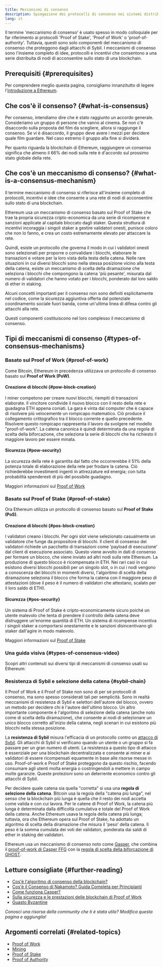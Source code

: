 ```yaml
---
title: Meccanismi di consenso
description: Spiegazione dei protocolli di consenso nei sistemi distribuiti e ruolo che svolgono in Ethereum.
lang: it
---
```


Il termine 'meccanismo di consenso' è usato spesso in modo colloquiale per far riferimento ai protocolli 'Proof of Stake', 'Proof of Work' o 'proof-of-authority'. Tuttavia, questi sono solo componenti del meccanismo di consenso che proteggono dagli attacchi di Sybil. I meccanismi di consenso sono l'insieme completo di idee, protocolli e incentivi che consentono a una serie distribuita di nodi di acconsentire sullo stato di una blockchain.

## Prerequisiti {#prerequisites}

Per comprendere meglio questa pagina, consigliamo innanzitutto di legere l'[introduzione a Ethereum](/developers/docs/intro-to-ethereum/).

## Che cos'è il consenso? {#what-is-consensus}

Per consenso, intendiamo dire che è stato raggiunto un accordo generale. Consideriamo un gruppo di persone che vanno al cinema. Se non c'è disaccordo sulla proposta del film da scegliere, allora si raggiunge il consenso. Se vi è disaccordo, il gruppo deve avere i mezzi per decidere quale film guardare. Nel caso estremo il gruppo alla fine si dividerà.

Per quanto riguarda la blockchain di Ethereum, raggiungere un consenso significa che almeno il 66% dei nodi sulla rete è d'accordo sul prossimo stato globale della rete.

## Che cos'è un meccanismo di consenso? {#what-is-a-consensus-mechanism}

Il termine meccanismo di consenso si riferisce all'insieme completo di protocolli, incentivi e idee che consente a una rete di nodi di acconsentire sullo stato di una blockchain.

Ethereum usa un meccanismo di consenso basato sul Proof of Stake che trae la propria sicurezza cripto-economica da una serie di ricompense e sanzioni applicate al capitale bloccato dagli staker. Questa struttura di incentivi incoraggia i singoli staker a gestire validatori onesti, punisce coloro che non lo fanno, e crea un costo estremamente elevato per attaccare la rete.

Quindi, esiste un protocollo che governa il modo in cui i validatori onesti sono selezionati per proporre o convalidare i blocchi, elaborare le transazioni e votare per la loro vista della testa della catena. Nelle rare situazioni in cui diversi blocchi sono nella stessa posizione vicino alla testa della catena, esiste un meccanismo di scelta della diramazione che seleziona i blocchi che compongono la catena 'più pesante', misurata dal numero di validatori che hanno votato per i blocchi, ponderato dal loro saldo di ether in staking.

Alcuni concetti importanti per il consenso non sono definiti esplicitamente nel codice, come la sicurezza aggiuntiva offerta dal potenziale coordinamento sociale fuori banda, come un'ultima linea di difesa contro gli attacchi alla rete.

Questi componenti costituiscono nel loro complesso il meccanismo di consenso.

## Tipi di meccanismi di consenso {#types-of-consensus-mechanisms}

### Basato sul Proof of Work {#proof-of-work}

Come Bitcoin, Ethereum in precedenza utilizzava un protocollo di consenso basato sul **Proof of Work (PoW)**.

#### Creazione di blocchi {#pow-block-creation}

I miner competono per creare nuovi blocchi, riempiti di transazioni elaborate. Il vincitore condivide il nuovo blocco con il resto della rete e guadagna ETH appena coniati. La gara è vinta dal computer che è capace di risolvere più velocemente un rompicapo matematico. Ciò produce il collegamento crittografico tra il blocco corrente e quello precedente. Risolvere questo rompicapo rappresenta il lavoro da svolgere nel modello "proof-of-work". La catena canonica è quindi determinata da una regola di scelta della biforcazione, che seleziona la serie di blocchi che ha richiesto il maggiore lavoro per essere minata.

#### Sicurezza {#pow-security}

La sicurezza della rete è garantita dal fatto che occorrerebbe il 51% della potenza totale di elaborazione della rete per frodare la catena. Ciò richiederebbe investimenti ingenti in attrezzature ed energia; con tutta probabilità spenderesti di più del possibile guadagno.

Maggiori informazioni sul [Proof of Work](/developers/docs/consensus-mechanisms/pow/)

### Basato sul Proof of Stake {#proof-of-stake}

Ora Ethereum utilizza un protocollo di consenso basato sul **Proof of Stake (PoS)**.

#### Creazione di blocchi {#pos-block-creation}

I validatori creano i blocchi. Per ogni slot viene selezionato casualmente un validatore che funge da propositore di blocchi. Il client di consenso dei validatori richiede un pacchetto di transazioni come 'payload di esecuzione' dal client di esecuzione associato. Questo viene avvolto in dati di consenso per formare un blocco, che viene inviato ad altri nodi sulla rete Ethereum. La produzione di questo blocco è ricompensata in ETH. Nei rari casi in cui esistono diversi blocchi possibili per un singolo slot, o in cui i nodi vengono a conoscenza dei blocchi in momenti diversi, l'algoritmo di scelta della diramazione seleziona il blocco che forma la catena con il maggiore peso di attestazioni (dove il peso è il numero di validatori che attestano, scalato per il loro saldo di ETH).

#### Sicurezza {#pos-security}

Un sistema di Proof of Stake è cripto-economicamente sicuro poiché un utente malevolo che tenta di prendere il controllo della catena deve distruggere un'enorme quantità di ETH. Un sistema di ricompense incentiva i singoli staker a comportarsi onestamente e le sanzioni disincentivano gli staker dall'agire in modo malevolo.

Maggiori informazioni sul [Proof of Stake](/developers/docs/consensus-mechanisms/pos/)

### Una guida visiva {#types-of-consensus-video}

Scopri altri contenuti sui diversi tipi di meccanismi di consenso usati su Ethereum:

<YouTube id="ojxfbN78WFQ" />

### Resistenza di Sybil e selezione della catena {#sybil-chain}

Il Proof of Work e il Proof of Stake non sono di per sé protocolli di consenso, ma sono spesso considerati tali per semplicità. Sono in realtà meccanismi di resistenza di Sybil e selettori dell'autore del blocco, ovvero un metodo per decidere chi è l'autore dell'ultimo blocco. Un altro importante componente è l'algoritmo di selezione della catena (anche noto come di scelta della diramazione), che consente ai nodi di selezionare un unico blocco corretto all'inizio della catena, negli scenari in cui esistono più blocchi nella stessa posizione.

La **resistenza di Sybil** misura l'efficacia di un protocollo contro un [attacco di Sybil](https://it.wikipedia.org/wiki/Attacco_di_Sybil). Gli attacchi di Sybil si verificano quando un utente o un gruppo si fa passare per un gran numero di utenti. La resistenza a questo tipo di attacco è essenziale per una blockchain decentralizzata e consente ai miner e ai validatori di essere ricompensati equamente in base alle risorse messe in uso. Proof-of-work e Proof of Stake proteggono da questo rischio, facendo consumare agli utenti molta energia o costringendoli a mettere in campo molte garanzie. Queste protezioni sono un deterrente economico contro gli attacchi di Sybil.

Per decidere quale catena sia quella "corretta" si usa una **regola di selezione della catena**. Bitcoin usa la regola della "catena più lunga", nel senso che la blockchain più lunga è quella che il resto dei nodi accetta come valida e con cui lavora. Per le catene di Proof of Work, la catena più lunga è determinata dalla difficoltà cumulativa e totale del Proof of Work della catena. Anche Ethereum usava la regola della catena più lunga; tuttavia, ora che Ethereum opera sul Proof of Stake, ha adottato un algoritmo di scelta della diramazione che misura il 'peso' della catena. Il peso è la somma cumulata dei voti dei validatori, ponderata dai saldi di ether in staking dei validatori.

Ethereum usa un meccanismo di consenso noto come [Gasper](/developers/docs/consensus-mechanisms/pos/gasper/), che combina il [proof-of-work di Casper FFG](https://arxiv.org/abs/1710.09437) con la [regola di scelta della biforcazione di GHOST](https://arxiv.org/abs/2003.03052).

## Letture consigliate {#further-reading}

- [Cos'è l'algoritmo di consenso della blockchain?](https://academy.binance.com/en/articles/what-is-a-blockchain-consensus-algorithm)
- [Cos'è il Consenso di Nakamoto? Guida Completa per Principianti](https://blockonomi.com/nakamoto-consensus/)
- [Come funziona Casper?](https://medium.com/unitychain/intro-to-casper-ffg-9ed944d98b2d)
- [Sulla sicurezza e le prestazioni delle blockchain di Proof of Work](https://eprint.iacr.org/2016/555.pdf)
- [Guasto Byzantine](https://en.wikipedia.org/wiki/Byzantine_fault)

_Conosci una risorsa della community che ti è stata utile? Modifica questa pagina e aggiungila!_

## Argomenti correlati {#related-topics}

- [Proof of Work](/developers/docs/consensus-mechanisms/pow/)
- [Mining](/developers/docs/consensus-mechanisms/pow/mining/)
- [Proof of Stake](/developers/docs/consensus-mechanisms/pos/)
- [Proof of Authority](/developers/docs/consensus-mechanisms/poa/)
